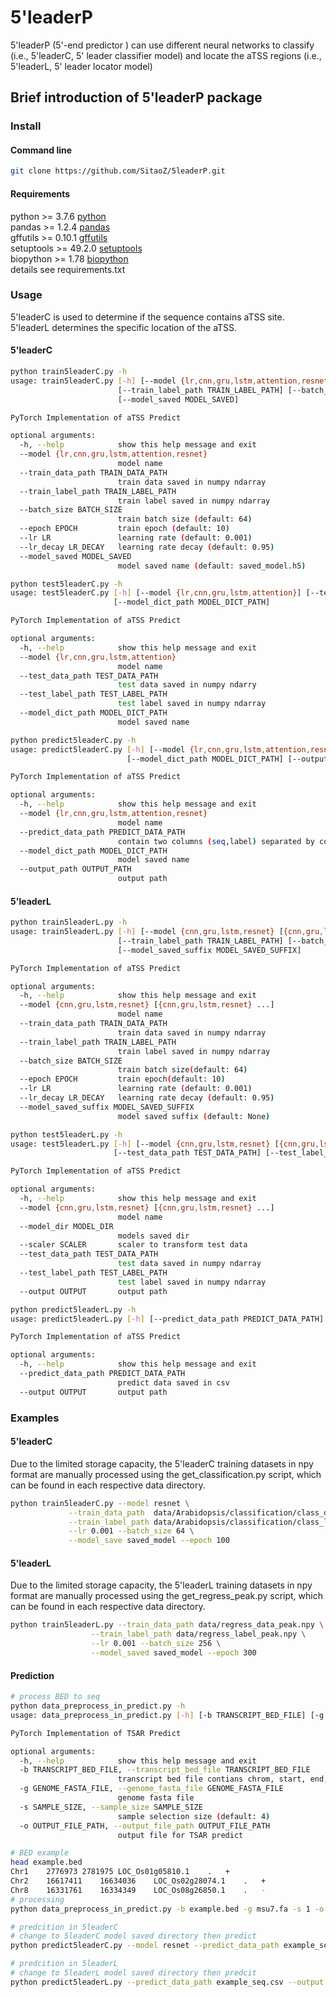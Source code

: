 # 5'leaderP
5'leaderP (5'-end predictor ) can use different neural networks to classify (i.e., 5'leaderC, 5' leader classifier model) and locate the aTSS regions (i.e., 5'leaderL, 5' leader locator model)


## Brief introduction of 5'leaderP package

### Install

#### Command line

```bash
git clone https://github.com/SitaoZ/5leaderP.git
```

#### Requirements

python >= 3.7.6 [python](https://www.python.org/)  
pandas >= 1.2.4 [pandas](https://pandas.pydata.org/docs/)  
gffutils >= 0.10.1 [gffutils](https://pythonhosted.org/gffutils/)  
setuptools >= 49.2.0 [setuptools](https://pypi.org/project/setuptools/)  
biopython >= 1.78 [biopython](https://biopython.org/wiki/Documentation/)  
details see requirements.txt

### Usage
5'leaderC is used to determine if the sequence contains aTSS site. 5'leaderL determines the specific location of the aTSS.

#### 5'leaderC

```bash
python train5leaderC.py -h 
usage: train5leaderC.py [-h] [--model {lr,cnn,gru,lstm,attention,resnet}] [--train_data_path TRAIN_DATA_PATH]
                        [--train_label_path TRAIN_LABEL_PATH] [--batch_size BATCH_SIZE] [--epoch EPOCH] [--lr LR] [--lr_decay LR_DECAY]
                        [--model_saved MODEL_SAVED]

PyTorch Implementation of aTSS Predict

optional arguments:
  -h, --help            show this help message and exit
  --model {lr,cnn,gru,lstm,attention,resnet}
                        model name
  --train_data_path TRAIN_DATA_PATH
                        train data saved in numpy ndarray
  --train_label_path TRAIN_LABEL_PATH
                        train label saved in numpy ndarray
  --batch_size BATCH_SIZE
                        train batch size (default: 64)
  --epoch EPOCH         train epoch (default: 10)
  --lr LR               learning rate (default: 0.001)
  --lr_decay LR_DECAY   learning rate decay (default: 0.95)
  --model_saved MODEL_SAVED
                        model saved name (default: saved_model.h5)
```

```bash
python test5leaderC.py -h 
usage: test5leaderC.py [-h] [--model {lr,cnn,gru,lstm,attention}] [--test_data_path TEST_DATA_PATH] [--test_label_path TEST_LABEL_PATH]
                       [--model_dict_path MODEL_DICT_PATH]

PyTorch Implementation of aTSS Predict

optional arguments:
  -h, --help            show this help message and exit
  --model {lr,cnn,gru,lstm,attention}
                        model name
  --test_data_path TEST_DATA_PATH
                        test data saved in numpy ndarry
  --test_label_path TEST_LABEL_PATH
                        test label saved in numpy ndarray
  --model_dict_path MODEL_DICT_PATH
                        model saved name
```

```bash
python predict5leaderC.py -h 
usage: predict5leaderC.py [-h] [--model {lr,cnn,gru,lstm,attention,resnet}] [--predict_data_path PREDICT_DATA_PATH]
                          [--model_dict_path MODEL_DICT_PATH] [--output_path OUTPUT_PATH]

PyTorch Implementation of aTSS Predict

optional arguments:
  -h, --help            show this help message and exit
  --model {lr,cnn,gru,lstm,attention,resnet}
                        model name
  --predict_data_path PREDICT_DATA_PATH
                        contain two columns (seq,label) separated by comma
  --model_dict_path MODEL_DICT_PATH
                        model saved name
  --output_path OUTPUT_PATH
                        output path

```

#### 5'leaderL

```bash
python train5leaderL.py -h 
usage: train5leaderL.py [-h] [--model {cnn,gru,lstm,resnet} [{cnn,gru,lstm,resnet} ...]] [--train_data_path TRAIN_DATA_PATH]
                        [--train_label_path TRAIN_LABEL_PATH] [--batch_size BATCH_SIZE] [--epoch EPOCH] [--lr LR] [--lr_decay LR_DECAY]
                        [--model_saved_suffix MODEL_SAVED_SUFFIX]

PyTorch Implementation of aTSS Predict

optional arguments:
  -h, --help            show this help message and exit
  --model {cnn,gru,lstm,resnet} [{cnn,gru,lstm,resnet} ...]
                        model name
  --train_data_path TRAIN_DATA_PATH
                        train data saved in numpy ndarray
  --train_label_path TRAIN_LABEL_PATH
                        train label saved in numpy ndarray
  --batch_size BATCH_SIZE
                        train batch size(default: 64)
  --epoch EPOCH         train epoch(default: 10)
  --lr LR               learning rate (default: 0.001)
  --lr_decay LR_DECAY   learning rate decay (default: 0.95)
  --model_saved_suffix MODEL_SAVED_SUFFIX
                        model saved suffix (default: None)
```

```bash
python test5leaderL.py -h 
usage: test5leaderL.py [-h] [--model {cnn,gru,lstm,resnet} [{cnn,gru,lstm,resnet} ...]] [--model_dir MODEL_DIR] [--scaler SCALER]
                       [--test_data_path TEST_DATA_PATH] [--test_label_path TEST_LABEL_PATH] [--output OUTPUT]

PyTorch Implementation of aTSS Predict

optional arguments:
  -h, --help            show this help message and exit
  --model {cnn,gru,lstm,resnet} [{cnn,gru,lstm,resnet} ...]
                        model name
  --model_dir MODEL_DIR
                        models saved dir
  --scaler SCALER       scaler to transform test data
  --test_data_path TEST_DATA_PATH
                        test data saved in numpy ndarray
  --test_label_path TEST_LABEL_PATH
                        test label saved in numpy ndarray
  --output OUTPUT       output path
```

```bash
python predict5leaderL.py -h 
usage: predict5leaderL.py [-h] [--predict_data_path PREDICT_DATA_PATH] [--output OUTPUT]

PyTorch Implementation of aTSS Predict

optional arguments:
  -h, --help            show this help message and exit
  --predict_data_path PREDICT_DATA_PATH
                        predict data saved in csv
  --output OUTPUT       output path
```

### Examples

#### 5'leaderC
Due to the limited storage capacity, the 5'leaderC training datasets in npy format are manually processed using the get_classification.py script, which can be found in each respective data directory.

```bash
python train5leaderC.py --model resnet \
             --train_data_path  data/Arabidopsis/classification/class_data.npy \
             --train_label_path data/Arabidopsis/classification/class_label.npy \
             --lr 0.001 --batch_size 64 \
             --model_save saved_model --epoch 100
```
    
#### 5'leaderL
Due to the limited storage capacity, the 5'leaderL training datasets in npy format are manually processed using the get_regress_peak.py script, which can be found in each respective data directory.

```bash 
python train5leaderL.py --train_data_path data/regress_data_peak.npy \
                  --train_label_path data/regress_label_peak.npy \
                  --lr 0.001 --batch_size 256 \
                  --model_saved saved_model --epoch 300
```


#### Prediction

```bash
# process BED to seq 
python data_preprocess_in_predict.py -h 
usage: data_preprocess_in_predict.py [-h] [-b TRANSCRIPT_BED_FILE] [-g GENOME_FASTA_FILE] [-s SAMPLE_SIZE] [-o OUTPUT_FILE_PATH]

PyTorch Implementation of TSAR Predict

optional arguments:
  -h, --help            show this help message and exit
  -b TRANSCRIPT_BED_FILE, --transcript_bed_file TRANSCRIPT_BED_FILE
                        transcript bed file contians chrom, start, end, name, ., strand
  -g GENOME_FASTA_FILE, --genome_fasta_file GENOME_FASTA_FILE
                        genome fasta file
  -s SAMPLE_SIZE, --sample_size SAMPLE_SIZE
                        sample selection size (default: 4)
  -o OUTPUT_FILE_PATH, --output_file_path OUTPUT_FILE_PATH
                        output file for TSAR predict

# BED example
head example.bed
Chr1	2776973	2781975	LOC_Os01g05810.1	.	+
Chr2	16617411	16634036	LOC_Os02g28074.1	.	+
Chr8	16331761	16334349	LOC_Os08g26850.1	.	-
# processing
python data_preprocess_in_predict.py -b example.bed -g msu7.fa -s 1 -o example_seq.csv

# predcition in 5leaderC
# change to 5leaderC model saved directory then predict
python predict5leaderC.py --model resnet --predict_data_path example_seq.csv --model_dict_path resnet.pt --output_path example_C_result

# predcition in 5leaderL
# change to 5leaderL model saved directory then predcit
python predict5leaderL.py --predict_data_path example_seq.csv --output example_L_seq.csv

```
    

